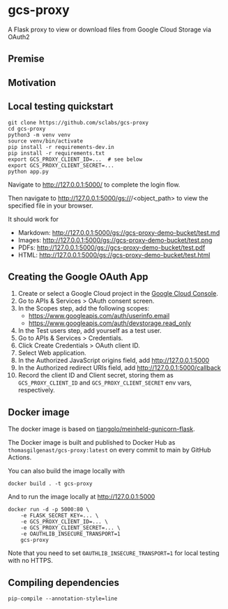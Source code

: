 gcs-proxy
=========

A Flask proxy to view or download files from Google Cloud Storage via OAuth2

Premise
-------

Motivation
----------

Local testing quickstart
------------------------

    git clone https://github.com/sclabs/gcs-proxy
    cd gcs-proxy
    python3 -m venv venv
    source venv/bin/activate
    pip install -r requirements-dev.in
    pip install -r requirements.txt
    export GCS_PROXY_CLIENT_ID=...  # see below
    export GCS_PROXY_CLIENT_SECRET=...
    python app.py

Navigate to http://127.0.0.1:5000/ to complete the login flow.

Then navigate to http://127.0.0.1:5000/gs://<bucket>/<object_path> to view the
specified file in your browser.

It should work for
- Markdown: http://127.0.0.1:5000/gs://gcs-proxy-demo-bucket/test.md
- Images: http://127.0.0.1:5000/gs://gcs-proxy-demo-bucket/test.png
- PDFs: http://127.0.0.1:5000/gs://gcs-proxy-demo-bucket/test.pdf
- HTML: http://127.0.0.1:5000/gs://gcs-proxy-demo-bucket/test.html

Creating the Google OAuth App
-----------------------------

1. Create or select a Google Cloud project in the [Google Cloud Console](https://console.cloud.google.com/).
2. Go to APIs & Services > OAuth consent screen.
3. In the Scopes step, add the following scopes:
    - https://www.googleapis.com/auth/userinfo.email
    - https://www.googleapis.com/auth/devstorage.read_only
4. In the Test users step, add yourself as a test user.
5. Go to APIs & Services > Credentials.
6. Click Create Credentials > OAuth client ID.
7. Select Web application.
8. In the Authorized JavaScript origins field, add http://127.0.0.1:5000
9. In the Authorized redirect URIs field, add http://127.0.0.1:5000/callback
10. Record the client ID and Client secret, storing them as
    `GCS_PROXY_CLIENT_ID` and `GCS_PROXY_CLIENT_SECRET` env vars, respectively.

Docker image
------------

The docker image is based on [tiangolo/meinheld-gunicorn-flask](https://hub.docker.com/r/tiangolo/meinheld-gunicorn-flask).

The Docker image is built and published to Docker Hub as
`thomasgilgenast/gcs-proxy:latest` on every commit to main by GitHub Actions.

You can also build the image locally with

    docker build . -t gcs-proxy

And to run the image locally at http://127.0.0.1:5000

    docker run -d -p 5000:80 \
        -e FLASK_SECRET_KEY=... \
        -e GCS_PROXY_CLIENT_ID=... \
        -e GCS_PROXY_CLIENT_SECRET=... \
        -e OAUTHLIB_INSECURE_TRANSPORT=1
        gcs-proxy

Note that you need to set `OAUTHLIB_INSECURE_TRANSPORT=1` for local testing with
no HTTPS.

Compiling dependencies
----------------------

    pip-compile --annotation-style=line
